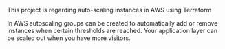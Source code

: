 This project is regarding auto-scaling instances in AWS using Terraform

In AWS autoscaling groups can be created to automatically add or remove instances when certain thresholds are reached.
Your application layer can be scaled out when you have more visitors.
